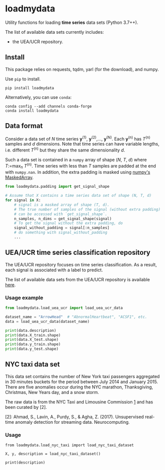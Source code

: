 # loadmydata

Utility functions for loading **time series** data sets (Python 3.7++).

The list of available data sets currently includes:

- the UEA/UCR repository.


## Install
This package relies on requests, tqdm, yarl (for the download), and numpy.

Use `pip` to install.

```
pip install loadmydata
```

Alternatively, you can use `conda`:

```
conda config --add channels conda-forge
conda install loadmydata
```


## Data format

Consider a data set of *N* time series **y**<sup>(1)</sup>, **y**<sup>(2)</sup>,..., **y**<sup>(N)</sup>.
Each **y**<sup>(n)</sup> has *T*<sup>(n)</sup> samples and *d* dimensions.
Note that time series can have variable lengths, i.e. different *T*<sup>(n)</sup> but they share the same dimensionality *d*.

Such a data set is contained in a `numpy` array of shape (*N*, *T*, *d*) where *T*:=max<sub>n</sub> *T*<sup>(n)</sup>.
Time series with less than *T* samples are padded at the end with `numpy.nan`.
In addition, the extra padding is masked using [numpy's MaskedArray](https://numpy.org/doc/stable/reference/maskedarray.html).

```python
from loadmydata.padding import get_signal_shape

# Assume that X contains a time series data set of shape (N, T, d)
for signal in X:
    # signal is a masked array of shape (T, d).
    # The true number of samples of the signal (without extra padding)
    # can be accessed with `get_signal_shape`.
    n_samples, n_dims = get_signal_shape(signal)
    # To get the signal without the extra padding, do
    signal_without_padding = signal[:n_samples]
    # do something with signal_without_padding
    ...
```

## UEA/UCR time series classification repository

The UEA/UCR repository focuses on time series classification.
As a result, each signal is associated with a label to predict.

The list of available data sets from the UEA/UCR repository is available [here](http://www.timeseriesclassification.com/dataset.php).


### Usage example

```python
from loadmydata.load_uea_ucr import load_uea_ucr_data

dataset_name = "ArrowHead"  # "AbnormalHeartbeat", "ACSF1", etc.
data = load_uea_ucr_data(dataset_name)

print(data.description)
print(data.X_train.shape)
print(data.X_test.shape)
print(data.y_train.shape)
print(data.y_test.shape)
```

## NYC taxi data set

This data set contains the number of New York taxi passengers aggregated in 30 minutes buckets for the period between July 2014 and January 2015. There are five anomalies occur during the NYC marathon, Thanksgiving, Christmas, New Years day, and a snow storm.

The raw data is from the NYC Taxi and Limousine Commission [1] and has been curated by [2].

[1]: https://www1.nyc.gov/site/tlc/about/tlc-trip-record-data.page
[2]: Ahmad, S., Lavin, A., Purdy, S., & Agha, Z. (2017). Unsupervised real-time anomaly detection for streaming data. Neurocomputing.

### Usage

```
from loadmydata.load_nyc_taxi import load_nyc_taxi_dataset

X, y, description = load_nyc_taxi_dataset()

print(description)
```